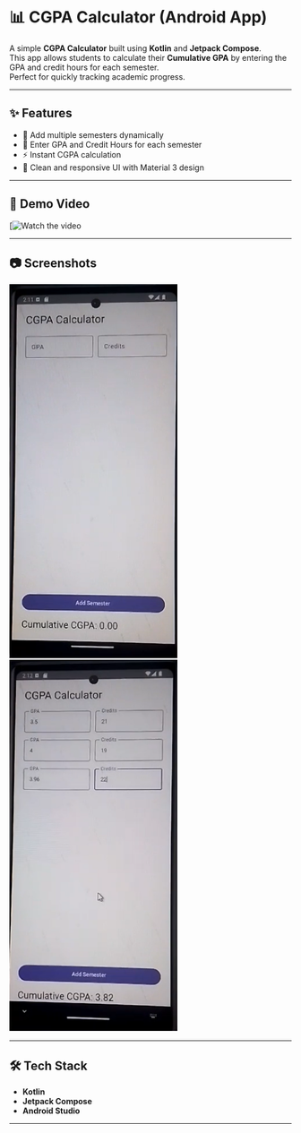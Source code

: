 # 📊 CGPA Calculator (Android App)

A simple **CGPA Calculator** built using **Kotlin** and **Jetpack Compose**.  
This app allows students to calculate their **Cumulative GPA** by entering the GPA and credit hours for each semester.  
Perfect for quickly tracking academic progress.

---

## ✨ Features
- 📅 Add multiple semesters dynamically
- 📝 Enter GPA and Credit Hours for each semester
- ⚡ Instant CGPA calculation
- 📱 Clean and responsive UI with Material 3 design

---
## 🎥 Demo Video

[![Watch the video](https://youtube.com/shorts/Cl1S4-e7F94?si=Nttyzk1deGd2gQCT)

---
## 📷 Screenshots

<img src="first.png" width="300" /> <img src="second.png" width="300"  />

---

## 🛠️ Tech Stack
- **Kotlin**
- **Jetpack Compose**
- **Android Studio**

---

